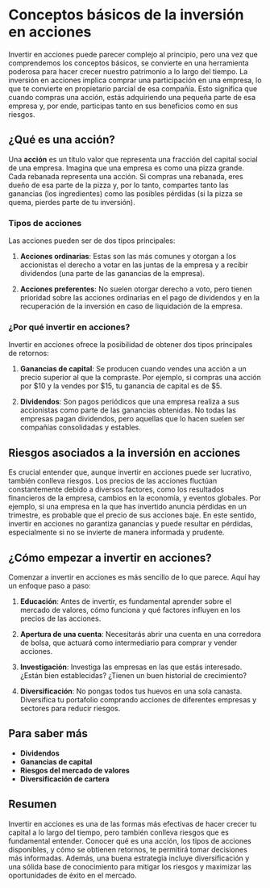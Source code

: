 # Conceptos básicos de la inversión en acciones

Invertir en acciones puede parecer complejo al principio, pero una vez que comprendemos los conceptos básicos, se convierte en una herramienta poderosa para hacer crecer nuestro patrimonio a lo largo del tiempo. La inversión en acciones implica comprar una participación en una empresa, lo que te convierte en propietario parcial de esa compañía. Esto significa que cuando compras una acción, estás adquiriendo una pequeña parte de esa empresa y, por ende, participas tanto en sus beneficios como en sus riesgos.

## ¿Qué es una acción?

Una **acción** es un título valor que representa una fracción del capital social de una empresa. Imagina que una empresa es como una pizza grande. Cada rebanada representa una acción. Si compras una rebanada, eres dueño de esa parte de la pizza y, por lo tanto, compartes tanto las ganancias (los ingredientes) como las posibles pérdidas (si la pizza se quema, pierdes parte de tu inversión).

### Tipos de acciones

Las acciones pueden ser de dos tipos principales:

1. **Acciones ordinarias**: Estas son las más comunes y otorgan a los accionistas el derecho a votar en las juntas de la empresa y a recibir dividendos (una parte de las ganancias de la empresa).
  
2. **Acciones preferentes**: No suelen otorgar derecho a voto, pero tienen prioridad sobre las acciones ordinarias en el pago de dividendos y en la recuperación de la inversión en caso de liquidación de la empresa.

### ¿Por qué invertir en acciones?

Invertir en acciones ofrece la posibilidad de obtener dos tipos principales de retornos:

1. **Ganancias de capital**: Se producen cuando vendes una acción a un precio superior al que la compraste. Por ejemplo, si compras una acción por $10 y la vendes por $15, tu ganancia de capital es de $5.

2. **Dividendos**: Son pagos periódicos que una empresa realiza a sus accionistas como parte de las ganancias obtenidas. No todas las empresas pagan dividendos, pero aquellas que lo hacen suelen ser compañías consolidadas y estables.

## Riesgos asociados a la inversión en acciones

Es crucial entender que, aunque invertir en acciones puede ser lucrativo, también conlleva riesgos. Los precios de las acciones fluctúan constantemente debido a diversos factores, como los resultados financieros de la empresa, cambios en la economía, y eventos globales. Por ejemplo, si una empresa en la que has invertido anuncia pérdidas en un trimestre, es probable que el precio de sus acciones baje. En este sentido, invertir en acciones no garantiza ganancias y puede resultar en pérdidas, especialmente si no se invierte de manera informada y prudente.

## ¿Cómo empezar a invertir en acciones?

Comenzar a invertir en acciones es más sencillo de lo que parece. Aquí hay un enfoque paso a paso:

1. **Educación**: Antes de invertir, es fundamental aprender sobre el mercado de valores, cómo funciona y qué factores influyen en los precios de las acciones. 

2. **Apertura de una cuenta**: Necesitarás abrir una cuenta en una corredora de bolsa, que actuará como intermediario para comprar y vender acciones.

3. **Investigación**: Investiga las empresas en las que estás interesado. ¿Están bien establecidas? ¿Tienen un buen historial de crecimiento?

4. **Diversificación**: No pongas todos tus huevos en una sola canasta. Diversifica tu portafolio comprando acciones de diferentes empresas y sectores para reducir riesgos.

## Para saber más

- **Dividendos**
- **Ganancias de capital**
- **Riesgos del mercado de valores**
- **Diversificación de cartera**

## Resumen

Invertir en acciones es una de las formas más efectivas de hacer crecer tu capital a lo largo del tiempo, pero también conlleva riesgos que es fundamental entender. Conocer qué es una acción, los tipos de acciones disponibles, y cómo se obtienen retornos, te permitirá tomar decisiones más informadas. Además, una buena estrategia incluye diversificación y una sólida base de conocimiento para mitigar los riesgos y maximizar las oportunidades de éxito en el mercado.